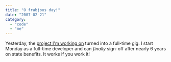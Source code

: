 ```yaml
---
title: "O frabjous day!"
date: "2007-02-21"
category:
  - "code"
  - "me"
---
```


Yesterday, the [project I'm working on](/2007/02/07/cakephp/) turned into a full-time gig. I start Monday as a full-time developer and can _finally_ sign-off after nearly 6 years on state benefits. It works if you work it!
